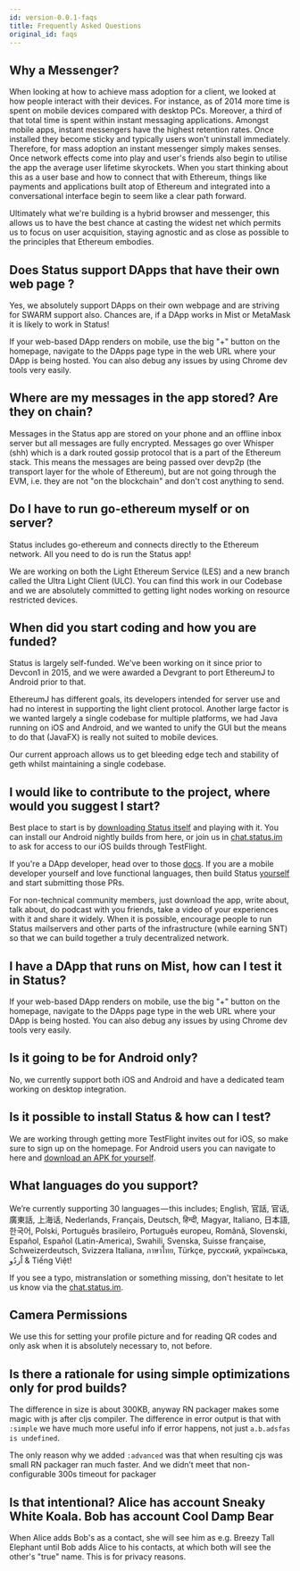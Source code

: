 ```yaml
---
id: version-0.0.1-faqs
title: Frequently Asked Questions
original_id: faqs
---
```


## Why a Messenger?
When looking at how to achieve mass adoption for a client, we looked at how people interact with their devices. For instance, as of 2014 more time is spent on mobile devices compared with desktop PCs. Moreover, a third of that total time is spent within instant messaging applications. Amongst mobile apps, instant messengers have the highest retention rates. Once installed they become sticky and typically users won't uninstall immediately. Therefore, for mass adoption an instant messenger simply makes senses. Once network effects come into play and user's friends also begin to utilise the app the average user lifetime skyrockets. When you start thinking about this as a user base and how to connect that with Ethereum, things like payments and applications built atop of Ethereum and integrated into a conversational interface begin to seem like a clear path forward.

Ultimately what we're building is a hybrid browser and messenger, this allows us to have the best chance at casting the widest net which permits us to focus on user acquisition, staying agnostic and as close as possible to the principles that Ethereum embodies.

## Does Status support DApps that have their own web page ?
Yes, we absolutely support DApps on their own webpage and are striving for SWARM support also. Chances are, if a DApp works in Mist or MetaMask it is likely to work in Status!

If your web-based DApp renders on mobile, use the big "+" button on the homepage, navigate to the DApps page type in the web URL where your DApp is being hosted. You can also debug any issues by using Chrome dev tools very easily.

## Where are my messages in the app stored? Are they on chain?
Messages in the Status app are stored on your phone and an offline inbox server but all messages are fully encrypted. Messages go over Whisper (shh) which is a dark routed gossip protocol that is a part of the Ethereum stack. This means the messages are being passed over devp2p (the transport layer for the whole of Ethereum), but are not going through the EVM, i.e. they are not "on the blockchain" and don't cost anything to send.

## Do I have to run go-ethereum myself or on server?
Status includes go-ethereum and connects directly to the Ethereum network. All you need to do is run the Status app!

We are working on both the Light Ethereum Service (LES) and a new branch called the Ultra Light Client (ULC). You can find this work in our Codebase and we are absolutely committed to getting light nodes working on resource restricted devices.

## When did you start coding and how you are funded?
Status is largely self-funded. We've been working on it since prior to Devcon1 in 2015, and we were awarded a Devgrant to port EthereumJ to Android prior to that.

EthereumJ has different goals, its developers intended for server use and had no interest in supporting the light client protocol. Another large factor is we wanted largely a single codebase for multiple platforms, we had Java running on iOS and Android, and we wanted to unify the GUI but the means to do that (JavaFX) is really not suited to mobile devices.

Our current approach allows us to get bleeding edge tech and stability of geth whilst maintaining a single codebase.

## I would like to contribute to the project, where would you suggest I start?
Best place to start is by [downloading Status itself](https://status-im.github.io/nightly/) and playing with it. You can install our Android nightly builds from here, or join us in [chat.status.im](https://chat.status.im) to ask for access to our iOS builds through TestFlight.

If you're a DApp developer, head over to those [docs](intro_dapps.md). If you are a mobile developer yourself and love functional languages, then build Status [yourself](build_status.md) and start submitting those PRs.

For non-technical community members, just download the app, write about, talk about, do podcast with you friends, take a video of your experiences with it and share it widely. When it is possible, encourage people to run Status mailservers and other parts of the infrastructure (while earning SNT) so that we can build together a truly decentralized network.

## I have a DApp that runs on Mist, how can I test it in Status?
If your web-based DApp renders on mobile, use the big "+" button on the homepage, navigate to the DApps page type in the web URL where your DApp is being hosted. You can also debug any issues by using Chrome dev tools very easily.

## Is it going to be for Android only?
No, we currently support both iOS and Android and have a dedicated team working on desktop integration.

## Is it possible to install Status & how can I test?
We are working through getting more TestFlight invites out for iOS, so make sure to sign up on the homepage. For Android users you can navigate to here and [download an APK for yourself](https://status-im.github.io/nightly/). 

## What languages do you support?
We’re currently supporting 30 languages — this includes; English, 官話, 官话, 廣東話, 上海话, Nederlands, Français, Deutsch, हिन्दी, Magyar, Italiano, 日本語, 한국어, Polski, Português brasileiro, Português europeu, Română, Slovenski, Español, Español (Latin-America), Swahili, Svenska, Suisse française, Schweizerdeutsch, Svizzera Italiana, ภาษาไทย, Türkçe, русский, українська, اُردُو & Tiếng Việt!

If you see a typo, mistranslation or something missing, don't hesitate to let us know via the [chat.status.im](https://chat.status.im).

## Camera Permissions 
We use this for setting your profile picture and for reading QR codes and only ask when it is absolutely necessary to, not before.

## Is there a rationale for using simple optimizations only for prod builds?
The difference in size is about 300KB, anyway RN packager makes some magic with js after cljs compiler. The difference in error output is that with `:simple` we have much more useful info if error happens, not just `a.b.adsfas is undefined`.

The only reason why we added `:advanced` was that when resulting cjs was small RN packager ran much faster. And we didn’t meet that non-configurable 300s timeout for packager

## Is that intentional? Alice has account Sneaky White Koala. Bob has account Cool Damp Bear
When Alice adds Bob's as a contact, she will see him as e.g. Breezy Tall Elephant until Bob adds Alice to his contacts, at which both will see the other's "true" name. This is for privacy reasons.

